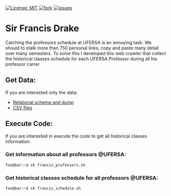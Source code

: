 [![License: MIT](https://img.shields.io/badge/License-MIT-yellow.svg)](https://github.com/zegildo/francisdrake/blob/master/License.md) 
[![fork](https://img.shields.io/github/forks/zegildo/francisdrake.svg)](https://github.com/zegildo/francisdrake/network/members)
[![issues](https://img.shields.io/github/issues/zegildo/francisdrake.svg)](https://github.com/zegildo/francisdrake/issues)

# Sir Francis Drake

Catching the professors schedule at UFERSA is an annoying task.
We should to stalk more than 750 personal links, copy and paste
many detail over many semesters. To solve this I developed this web crawler that collect the historical classes schedule for each UFERSA Professor during all his
professor carrer.

## Get Data:

If you are interested only the data:
* [Relational scheme and dump](https://github.com/zegildo/francisdrake/tree/master/sql)
* [CSV files](https://github.com/zegildo/francisdrake/tree/master/output) 

## Execute Code:

If you are interested in execute the code to get all historical classes information:

### Get information about all professors @UFERSA:
```console
foo@bar:~$ sh francis_professors.sh
```
### Get historical classes schedule for all professors @UFERSA:
```console
foo@bar:~$ sh francis_schedule.sh
```

